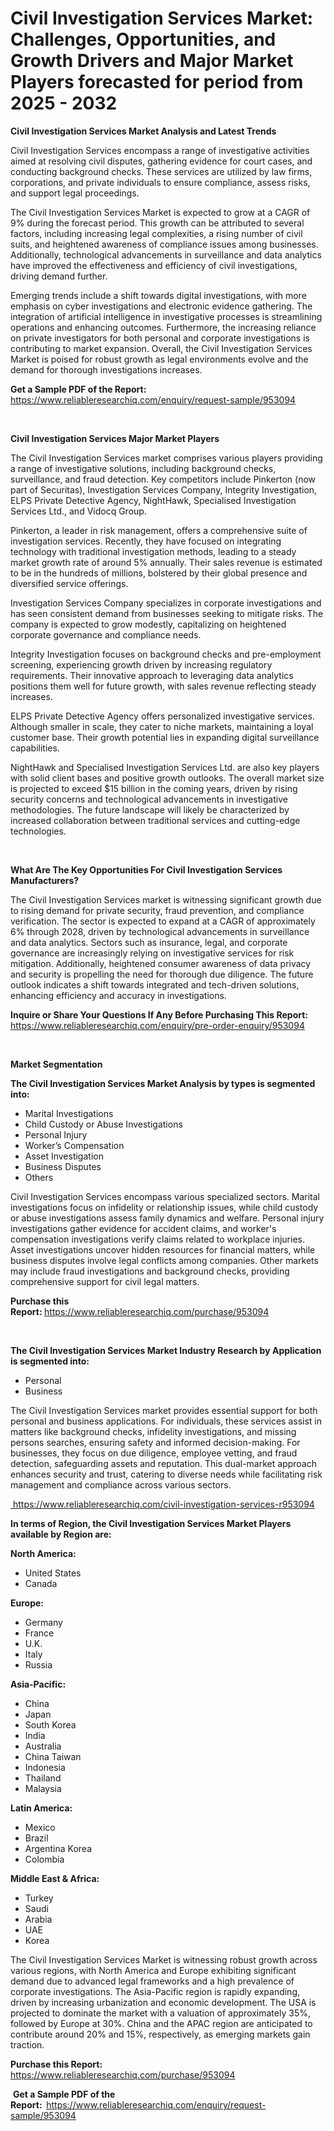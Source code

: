 <p><h1>Civil Investigation Services Market: Challenges, Opportunities, and Growth Drivers and Major Market Players forecasted for period from 2025 - 2032</h1></p><p><strong>Civil Investigation Services Market Analysis and Latest Trends</strong></p>
<p><p>Civil Investigation Services encompass a range of investigative activities aimed at resolving civil disputes, gathering evidence for court cases, and conducting background checks. These services are utilized by law firms, corporations, and private individuals to ensure compliance, assess risks, and support legal proceedings. </p><p>The Civil Investigation Services Market is expected to grow at a CAGR of 9% during the forecast period. This growth can be attributed to several factors, including increasing legal complexities, a rising number of civil suits, and heightened awareness of compliance issues among businesses. Additionally, technological advancements in surveillance and data analytics have improved the effectiveness and efficiency of civil investigations, driving demand further. </p><p>Emerging trends include a shift towards digital investigations, with more emphasis on cyber investigations and electronic evidence gathering. The integration of artificial intelligence in investigative processes is streamlining operations and enhancing outcomes. Furthermore, the increasing reliance on private investigators for both personal and corporate investigations is contributing to market expansion. Overall, the Civil Investigation Services Market is poised for robust growth as legal environments evolve and the demand for thorough investigations increases.</p></p>
<p><strong>Get a Sample PDF of the Report:&nbsp;</strong> <a href="https://www.reliableresearchiq.com/enquiry/request-sample/953094?utm_campaign=2955&utm_medium=2&utm_source=Github&utm_content=ia&utm_term=17042025&utm_id=civil-investigation-services">https://www.reliableresearchiq.com/enquiry/request-sample/953094</a></p>
<p>&nbsp;</p>
<p><strong>Civil Investigation Services Major Market Players</strong></p>
<p><p>The Civil Investigation Services market comprises various players providing a range of investigative solutions, including background checks, surveillance, and fraud detection. Key competitors include Pinkerton (now part of Securitas), Investigation Services Company, Integrity Investigation, ELPS Private Detective Agency, NightHawk, Specialised Investigation Services Ltd., and Vidocq Group.</p><p>Pinkerton, a leader in risk management, offers a comprehensive suite of investigation services. Recently, they have focused on integrating technology with traditional investigation methods, leading to a steady market growth rate of around 5% annually. Their sales revenue is estimated to be in the hundreds of millions, bolstered by their global presence and diversified service offerings.</p><p>Investigation Services Company specializes in corporate investigations and has seen consistent demand from businesses seeking to mitigate risks. The company is expected to grow modestly, capitalizing on heightened corporate governance and compliance needs.</p><p>Integrity Investigation focuses on background checks and pre-employment screening, experiencing growth driven by increasing regulatory requirements. Their innovative approach to leveraging data analytics positions them well for future growth, with sales revenue reflecting steady increases.</p><p>ELPS Private Detective Agency offers personalized investigative services. Although smaller in scale, they cater to niche markets, maintaining a loyal customer base. Their growth potential lies in expanding digital surveillance capabilities.</p><p>NightHawk and Specialised Investigation Services Ltd. are also key players with solid client bases and positive growth outlooks. The overall market size is projected to exceed $15 billion in the coming years, driven by rising security concerns and technological advancements in investigative methodologies. The future landscape will likely be characterized by increased collaboration between traditional services and cutting-edge technologies.</p></p>
<p>&nbsp;</p>
<p><strong>What Are The Key Opportunities For Civil Investigation Services Manufacturers?</strong></p>
<p><p>The Civil Investigation Services market is witnessing significant growth due to rising demand for private security, fraud prevention, and compliance verification. The sector is expected to expand at a CAGR of approximately 6% through 2028, driven by technological advancements in surveillance and data analytics. Sectors such as insurance, legal, and corporate governance are increasingly relying on investigative services for risk mitigation. Additionally, heightened consumer awareness of data privacy and security is propelling the need for thorough due diligence. The future outlook indicates a shift towards integrated and tech-driven solutions, enhancing efficiency and accuracy in investigations.</p></p>
<p><strong>Inquire or Share Your Questions If Any Before Purchasing This Report:</strong> <a href="https://www.reliableresearchiq.com/enquiry/pre-order-enquiry/953094?utm_campaign=2955&utm_medium=2&utm_source=Github&utm_content=ia&utm_term=17042025&utm_id=civil-investigation-services">https://www.reliableresearchiq.com/enquiry/pre-order-enquiry/953094</a></p>
<p>&nbsp;</p>
<p><strong>Market Segmentation</strong></p>
<p><strong>The Civil Investigation Services Market Analysis by types is segmented into:</strong></p>
<p><ul><li>Marital Investigations</li><li>Child Custody or Abuse Investigations</li><li>Personal Injury</li><li>Worker’s Compensation</li><li>Asset Investigation</li><li>Business Disputes</li><li>Others</li></ul></p>
<p><p>Civil Investigation Services encompass various specialized sectors. Marital investigations focus on infidelity or relationship issues, while child custody or abuse investigations assess family dynamics and welfare. Personal injury investigations gather evidence for accident claims, and worker's compensation investigations verify claims related to workplace injuries. Asset investigations uncover hidden resources for financial matters, while business disputes involve legal conflicts among companies. Other markets may include fraud investigations and background checks, providing comprehensive support for civil legal matters.</p></p>
<p><strong>Purchase this Report:&nbsp;</strong><a href="https://www.reliableresearchiq.com/purchase/953094?utm_campaign=2955&utm_medium=2&utm_source=Github&utm_content=ia&utm_term=17042025&utm_id=civil-investigation-services">https://www.reliableresearchiq.com/purchase/953094</a></p>
<p>&nbsp;</p>
<p><strong>The Civil Investigation Services Market Industry Research by Application is segmented into:</strong></p>
<p><ul><li>Personal</li><li>Business</li></ul></p>
<p><p>The Civil Investigation Services market provides essential support for both personal and business applications. For individuals, these services assist in matters like background checks, infidelity investigations, and missing persons searches, ensuring safety and informed decision-making. For businesses, they focus on due diligence, employee vetting, and fraud detection, safeguarding assets and reputation. This dual-market approach enhances security and trust, catering to diverse needs while facilitating risk management and compliance across various sectors.</p></p>
<p><a href="https://www.reliableresearchiq.com/civil-investigation-services-r953094?utm_campaign=2955&utm_medium=2&utm_source=Github&utm_content=ia&utm_term=17042025&utm_id=civil-investigation-services">&nbsp;https://www.reliableresearchiq.com/civil-investigation-services-r953094</a></p>
<p><strong>In terms of Region, the Civil Investigation Services Market Players available by Region are:</strong></p>
<p>
    <p> <strong> North America: </strong>
        <ul>
            <li>United States</li>
            <li>Canada</li>
        </ul>
        </p> 
    <p> <strong> Europe: </strong>
        <ul>
            <li>Germany</li>
            <li>France</li>
            <li>U.K.</li>
            <li>Italy</li>
            <li>Russia</li>
        </ul>
        </p> 
    <p> <strong> Asia-Pacific: </strong>
        <ul>
            <li>China</li>
            <li>Japan</li>
            <li>South Korea</li>
            <li>India</li>
            <li>Australia</li>
            <li>China Taiwan</li>
            <li>Indonesia</li>
            <li>Thailand</li>
            <li>Malaysia</li>
        </ul>
        </p> 
    <p> <strong> Latin America: </strong>
        <ul>
            <li>Mexico</li>
            <li>Brazil</li>
            <li>Argentina Korea</li>
            <li>Colombia</li>
        </ul>
        </p> 
    <p> <strong> Middle East & Africa: </strong>
        <ul>
            <li>Turkey</li>
            <li>Saudi</li>
            <li>Arabia</li>
            <li>UAE</li>
            <li>Korea</li>
        </ul>
    </p>
    </p>
<p><p>The Civil Investigation Services Market is witnessing robust growth across various regions, with North America and Europe exhibiting significant demand due to advanced legal frameworks and a high prevalence of corporate investigations. The Asia-Pacific region is rapidly expanding, driven by increasing urbanization and economic development. The USA is projected to dominate the market with a valuation of approximately 35%, followed by Europe at 30%. China and the APAC region are anticipated to contribute around 20% and 15%, respectively, as emerging markets gain traction.</p></p>
<p><strong>Purchase this Report: </strong><a href="https://www.reliableresearchiq.com/purchase/953094?utm_campaign=2955&utm_medium=2&utm_source=Github&utm_content=ia&utm_term=17042025&utm_id=civil-investigation-services">https://www.reliableresearchiq.com/purchase/953094</a></p>
<p>&nbsp;<strong>Get a Sample PDF of the Report:&nbsp;&nbsp;</strong><a href="https://www.reliableresearchiq.com/enquiry/request-sample/953094?utm_campaign=2955&utm_medium=2&utm_source=Github&utm_content=ia&utm_term=17042025&utm_id=civil-investigation-services">https://www.reliableresearchiq.com/enquiry/request-sample/953094</a></p>
<p><strong></strong></p>
<p><p></p><p></p><p></p></p>